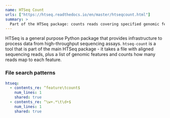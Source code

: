 ```yaml
---
name: HTSeq Count
urls: ["https://htseq.readthedocs.io/en/master/htseqcount.html"]
summary: >
  Part of the HTSeq package: counts reads covering specified genomic features
---
```


<!--
~~~~~ DO NOT EDIT ~~~~~
This file is autogenerated from the MultiQC module python docstring.
Do not edit the markdown, it will be overwritten.

File path for the source of this content: test-data/data/modules/htseq/htseq.py
~~~~~~~~~~~~~~~~~~~~~~~
-->

HTSeq is a general purpose Python package that provides infrastructure to
process data from high-throughput sequencing assays. `htseq-count` is a tool
that is part of the main HTSeq package - it takes a file with aligned sequencing
reads, plus a list of genomic features and counts how many reads map to each feature.

### File search patterns

```yaml
htseq:
  - contents_re: ^feature\tcount$
    num_lines: 1
    shared: true
  - contents_re: ^\w+.*\t\d+$
    num_lines: 1
    shared: true
```
